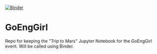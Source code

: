 [![Binder](https://mybinder.org/badge_logo.svg)](https://mybinder.org/v2/gh/simrannerval/GoEngGirl/master?urlpath=https%3A%2F%2Fgithub.com%2Fsimrannerval%2FGoEngGirl%2Fblob%2Fmain%2FTrip_To_Mars.ipynb)
# GoEngGirl
Repo for keeping the "Trip to Mars" Jupyter Notebook for the GoEngGirl event. Will be called using Binder. 
